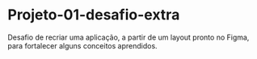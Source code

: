# Projeto-01-desafio-extra
Desafio de recriar uma aplicação, a partir de um layout pronto no Figma, para fortalecer alguns conceitos aprendidos.
